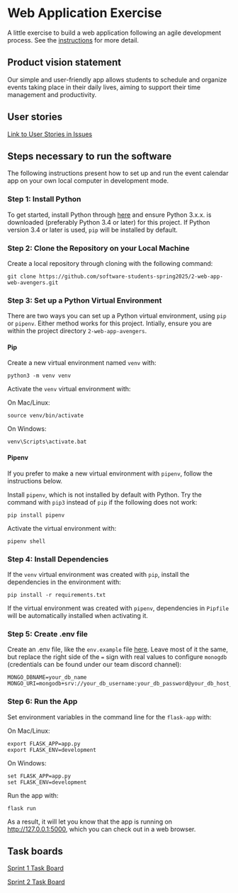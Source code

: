 # Web Application Exercise

A little exercise to build a web application following an agile development process. See the [instructions](instructions.md) for more detail.

## Product vision statement

Our simple and user-friendly app allows students to schedule and organize events taking place in their daily lives, aiming to support their time management and productivity. 

## User stories

[Link to User Stories in Issues](https://github.com/software-students-spring2025/2-web-app-web-avengers/issues)

## Steps necessary to run the software

The following instructions present how to set up and run the event calendar app on your own local computer in development mode. 

### Step 1: Install Python 

To get started, install Python through [here](https://www.python.org/downloads/) and ensure Python 3.x.x. is downloaded (preferably Python 3.4 or later) for this project. If Python version 3.4 or later is used, `pip` will be installed by default. 

### Step 2: Clone the Repository on your Local Machine

Create a local repository through cloning with the following command:
```
git clone https://github.com/software-students-spring2025/2-web-app-web-avengers.git
```

### Step 3: Set up a Python Virtual Environment 

There are two ways you can set up a Python virtual environment, using `pip` or `pipenv`. Either method works for this project. Intially, ensure you are within the project directory `2-web-app-avengers`.

#### Pip
Create a new virtual environment named `venv` with:
```
python3 -m venv venv
```

Activate the `venv` virtual environment with: 

On Mac/Linux:
```
source venv/bin/activate
```
On Windows:
```
venv\Scripts\activate.bat
```

#### Pipenv
If you prefer to make a new virtual environment with `pipenv`, follow the instructions below. 

Install `pipenv`, which is not installed by default with Python. Try the command with `pip3` instead of `pip` if the following does not work: 
```
pip install pipenv
```

Activate the virtual environment with:
```
pipenv shell
```

### Step 4: Install Dependencies 

If the `venv` virtual environment was created with `pip`, install the dependencies in the environment with:
```
pip install -r requirements.txt
```

If the virtual environment was created with `pipenv`, dependencies in `Pipfile` will be automatically installed when activating it. 

### Step 5: Create .env file

Create an .env file, like the `env.example` file [here](https://github.com/software-students-spring2025/2-web-app-web-avengers/blob/main/env.example). Leave most of it the same, but replace the right side of the `=` sign with real values to configure `monogdb` (credentials can be found under our team discord channel):
```
MONGO_DBNAME=your_db_name
MONGO_URI=mongodb+srv://your_db_username:your_db_password@your_db_host_server_name:27017
```

### Step 6: Run the App

Set environment variables in the command line for the  `flask-app` with:

On Mac/Linux:
```
export FLASK_APP=app.py
export FLASK_ENV=development
```

On Windows:
```
set FLASK_APP=app.py
set FLASK_ENV=development
```

Run the app with:
```
flask run
```
As a result, it will let you know that the app is running on http://127.0.0.1:5000, which you can check out in a web browser.  

## Task boards

[Sprint 1 Task Board](https://github.com/orgs/software-students-spring2025/projects/35)

[Sprint 2 Task Board](https://github.com/orgs/software-students-spring2025/projects/32)
